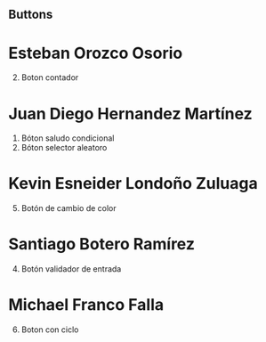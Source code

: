 ## Buttons
# Esteban Orozco Osorio 
2. Boton contador
# Juan Diego Hernandez Martínez 
1. Bóton saludo condicional
3. Bóton selector aleatoro
# Kevin Esneider Londoño Zuluaga 
5. Botón de cambio de color
# Santiago Botero Ramírez 
4. Botón validador de entrada
# Michael Franco Falla 
6. Boton con ciclo
